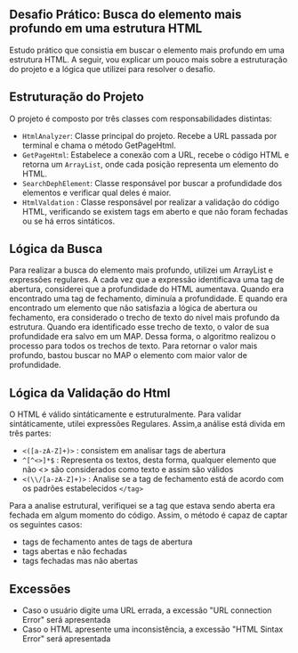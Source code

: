 ## Desafio Prático: Busca do elemento mais profundo em uma estrutura HTML
Estudo prático que consistia em buscar o elemento mais profundo em uma estrutura HTML. A seguir, vou explicar um pouco mais sobre a estruturação do projeto e a lógica que utilizei para resolver o desafio.

## Estruturação do Projeto
O projeto é composto por três classes com responsabilidades distintas:

   * `HtmlAnalyzer`: Classe principal do projeto. Recebe a URL passada por terminal e chama o método GetPageHtml.
   * `GetPageHtml`: Estabelece a conexão com a URL, recebe o código HTML e retorna um `ArrayList`, onde cada posição representa um elemento do HTML.
   * `SearchDephElement`: Classe responsável por buscar a profundidade dos elementos e verificar qual deles é maior.
   * `HtmlValdation` : Classe responsável por realizar a validação do código HTML, verificando se existem tags em aberto e que não foram fechadas ou se há erros sintáticos. 
   
## Lógica da Busca 
Para realizar a busca do elemento mais profundo, utilizei um ArrayList e expressões regulares. A cada vez que a expressão identificava uma tag de abertura, considerei que a profundidade do HTML aumentava. Quando era encontrado uma tag de fechamento, diminuía a profundidade. E quando era encontrado um elemento que não satisfazia a lógica de abertura ou fechamento, era considerado o trecho de texto do nível mais profundo da estrutura. Quando era identificado esse trecho de texto, o valor de sua profundidade era salvo em um MAP. Dessa forma, o algoritmo realizou o processo para todos os trechos de texto. Para retornar o valor mais profundo, bastou buscar no MAP o elemento com maior valor de profundidade.



## Lógica da Validação do Html 
O HTML é válido sintáticamente e estruturalmente. Para validar sintáticamente, utilei expressões Regulares. Assim,a análise está divida em três partes: 

 * `<([a-zA-Z]+)>` : consistem em analisar tags de abertura 
 * `^[^<>]*$` : Representa os textos, desta forma, qualquer elemento que não <> são considerados como texto e assim são válidos
 * `<(\\/[a-zA-Z]+)>` : Analise se a tag de fechamento está de acordo com os padrões estabelecidos `</tag>`

Para a analise estrutural, verifiquei se a tag que estava sendo aberta era fechada em algum momento do código. Assim, o método é capaz de captar os seguintes casos: 

 * tags de fechamento antes de tags de abertura 
 * tags abertas e não fechadas
 * tags fechadas mas não abertas


## Excessões 
* Caso o usuário digite uma URL errada, a excessão "URL connection Error" será apresentada
* Caso o HTML apresente uma inconsistência, a excessão "HTML Sintax Error" será apresentada 



